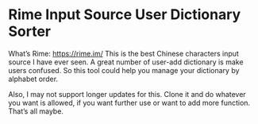 # Rime Input Source User Dictionary Sorter
What’s Rime: https://rime.im/
This is the best Chinese characters input source I have ever seen.
A great number of user-add dictionary is make users confused. 
So this tool could help you manage your dictionary by alphabet order.

Also, I may not support longer updates for this. Clone it and do whatever you want is allowed, if you want further use or want to add more function.
That’s all maybe.

